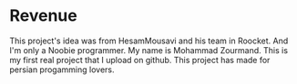 # Revenue

This project's idea was from HesamMousavi and his team in Roocket.
And I'm only a Noobie programmer.
My name is Mohammad Zourmand.
This is my first real project that I upload on github.
This project has made for persian progamming lovers.
